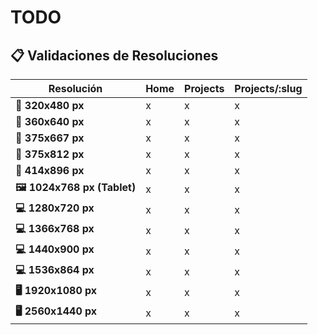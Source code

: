 # TODO

## 📋 **Validaciones de Resoluciones**

| **Resolución**              | **Home** | **Projects** | **Projects/:slug** |
|-----------------------------|--------------|--------------|--------------|
| **📱 320x480 px**           | x          | x       | x       |
| **📱 360x640 px**           | x       |   x     |     x   |
| **📱 375x667 px**           |  x      |    x    |      x  |
| **📱 375x812 px**           |  x      |    x    |       x |
| **📱 414x896 px**           |   x     |    x    |  x      |
| **🖼️ 1024x768 px (Tablet)** |   x     |   x     |   x     |
| **💻 1280x720 px**          |    x    |    x    |    x    |
| **💻 1366x768 px**          |     x   |      x  |     x   |
| **💻 1440x900 px**          |      x  |    x    |      x  |
| **💻 1536x864 px**          |       x |  x      |       x |
| **🖥️ 1920x1080 px**         |        x|   x     |    x    |
| **🖥️ 2560x1440 px**         |       x |   x     |     x   |
